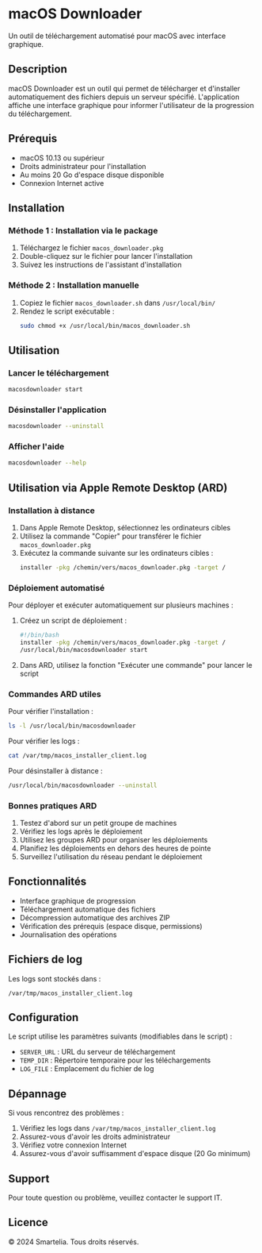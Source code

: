 # macOS Downloader

Un outil de téléchargement automatisé pour macOS avec interface graphique.

## Description

macOS Downloader est un outil qui permet de télécharger et d'installer automatiquement des fichiers depuis un serveur spécifié. L'application affiche une interface graphique pour informer l'utilisateur de la progression du téléchargement.

## Prérequis

- macOS 10.13 ou supérieur
- Droits administrateur pour l'installation
- Au moins 20 Go d'espace disque disponible
- Connexion Internet active

## Installation

### Méthode 1 : Installation via le package

1. Téléchargez le fichier `macos_downloader.pkg`
2. Double-cliquez sur le fichier pour lancer l'installation
3. Suivez les instructions de l'assistant d'installation

### Méthode 2 : Installation manuelle

1. Copiez le fichier `macos_downloader.sh` dans `/usr/local/bin/`
2. Rendez le script exécutable :
   ```bash
   sudo chmod +x /usr/local/bin/macos_downloader.sh
   ```

## Utilisation

### Lancer le téléchargement

```bash
macosdownloader start
```

### Désinstaller l'application

```bash
macosdownloader --uninstall
```

### Afficher l'aide

```bash
macosdownloader --help
```

## Utilisation via Apple Remote Desktop (ARD)

### Installation à distance

1. Dans Apple Remote Desktop, sélectionnez les ordinateurs cibles
2. Utilisez la commande "Copier" pour transférer le fichier `macos_downloader.pkg`
3. Exécutez la commande suivante sur les ordinateurs cibles :
   ```bash
   installer -pkg /chemin/vers/macos_downloader.pkg -target /
   ```

### Déploiement automatisé

Pour déployer et exécuter automatiquement sur plusieurs machines :

1. Créez un script de déploiement :
   ```bash
   #!/bin/bash
   installer -pkg /chemin/vers/macos_downloader.pkg -target /
   /usr/local/bin/macosdownloader start
   ```

2. Dans ARD, utilisez la fonction "Exécuter une commande" pour lancer le script

### Commandes ARD utiles

Pour vérifier l'installation :
```bash
ls -l /usr/local/bin/macosdownloader
```

Pour vérifier les logs :
```bash
cat /var/tmp/macos_installer_client.log
```

Pour désinstaller à distance :
```bash
/usr/local/bin/macosdownloader --uninstall
```

### Bonnes pratiques ARD

1. Testez d'abord sur un petit groupe de machines
2. Vérifiez les logs après le déploiement
3. Utilisez les groupes ARD pour organiser les déploiements
4. Planifiez les déploiements en dehors des heures de pointe
5. Surveillez l'utilisation du réseau pendant le déploiement

## Fonctionnalités

- Interface graphique de progression
- Téléchargement automatique des fichiers
- Décompression automatique des archives ZIP
- Vérification des prérequis (espace disque, permissions)
- Journalisation des opérations

## Fichiers de log

Les logs sont stockés dans :
```
/var/tmp/macos_installer_client.log
```

## Configuration

Le script utilise les paramètres suivants (modifiables dans le script) :

- `SERVER_URL` : URL du serveur de téléchargement
- `TEMP_DIR` : Répertoire temporaire pour les téléchargements
- `LOG_FILE` : Emplacement du fichier de log

## Dépannage

Si vous rencontrez des problèmes :

1. Vérifiez les logs dans `/var/tmp/macos_installer_client.log`
2. Assurez-vous d'avoir les droits administrateur
3. Vérifiez votre connexion Internet
4. Assurez-vous d'avoir suffisamment d'espace disque (20 Go minimum)

## Support

Pour toute question ou problème, veuillez contacter le support IT.

## Licence

© 2024 Smartelia. Tous droits réservés. 